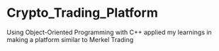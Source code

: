 # Crypto_Trading_Platform
Using Object-Oriented Programming with C++ applied my learnings in making a platform similar to Merkel Trading

